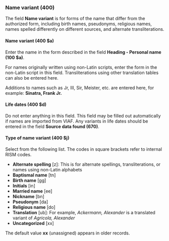 ### Name variant (400)

The field **Name variant** is for forms of the name that differ from the authorized form, including birth names, pseudonyms, religious names, names spelled differently on different sources, and alternate transliterations.

#### Name variant (400 $a)

Enter the name in the form described in the field **Heading - Personal name (100 $a)**.

For names originally written using non-Latin scripts, enter the form in the non-Latin script in this field. Transliterations using other translation tables can also be entered here.

Additions to names such as Jr, III, Sir, Meister, etc. are entered here, for example: **Sinatra, Frank Jr.**

#### Life dates (400 $d)

Do not enter anything in this field.  This field may be filled out automatically if names are imported from VIAF. Any variants in life dates should be entered in the field **Source data found (670)**.

#### Type of name variant (400 $j)

Select from the following list. The codes in square brackets refer to internal RISM codes.

- **Alternate spelling** [z]: This is for alternate spellings, transliterations, or names using non-Latin alphabets
- **Baptismal name** [tn]
- **Birth name** [gg]
- **Initials** [in]
- **Married name** [ee]
- **Nickname** [bn]
- **Pseudonym** [da]
- **Religious name** [do]
- **Translation** [ub]: For example, _Ackermann, Alexander_ is a translated variant of _Agricola, Alexander_
- **Uncategorized** [xx]

The default value **xx** (unassigned) appears in older records.
